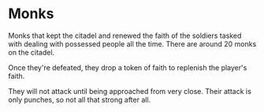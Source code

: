 Monks
=====

Monks that kept the citadel and renewed the faith of the soldiers
tasked with dealing with possessed people all the time. There are
around 20 monks on the citadel.

Once they're defeated, they drop a token of faith to replenish
the player's faith.

They will not attack until being approached from very close.
Their attack is only punches, so not all that strong after all.
